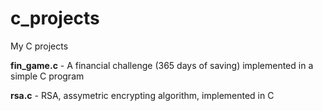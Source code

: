 # c_projects

My C projects

__fin_game.c__  - A financial challenge (365 days of saving) implemented in a simple C program

__rsa.c__ - RSA, assymetric encrypting algorithm, implemented in C